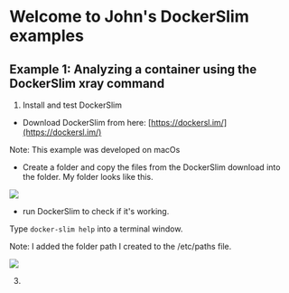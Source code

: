 
# Welcome to John's DockerSlim examples

## Example 1: Analyzing a container using the DockerSlim xray command  

 1. Install and test DockerSlim

 - Download DockerSlim from here: [https://dockersl.im/](https://dockersl.im/)

Note: This example was developed on macOs 

- Create a folder and copy the files from the DockerSlim download into the folder. My folder looks like this.

![]({{site.baseurl}}//dockerslim-folder.png)


- run DockerSlim to check if it's working. 

Type `docker-slim help` into a terminal window.

Note: I added the folder path I created to the /etc/paths file.

![]({{site.baseurl}}//dockerslim-basic-help.png)


 3. 


